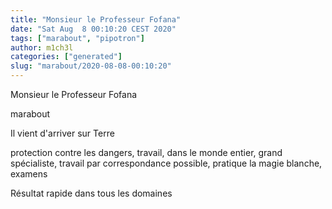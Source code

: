 ```yaml
---
title: "Monsieur le Professeur Fofana"
date: "Sat Aug  8 00:10:20 CEST 2020"
tags: ["marabout", "pipotron"]
author: m1ch3l
categories: ["generated"]
slug: "marabout/2020-08-08-00:10:20"
---
```


Monsieur le Professeur Fofana

marabout

Il vient d'arriver sur Terre

protection contre les dangers, travail, dans le monde entier, grand spécialiste, travail par correspondance possible, pratique la magie blanche, examens

Résultat rapide dans tous les domaines
